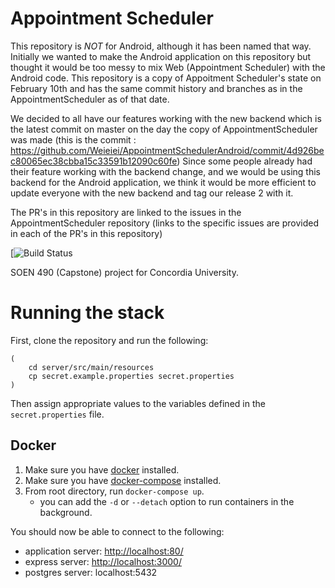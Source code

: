 # Appointment Scheduler
This repository is *NOT* for Android, although it has been named that way. Initially we wanted to make the Android application on this repository but thought it would be too messy to mix Web (Appointment Scheduler) with the Android code. This repository is a copy of Appoitment Scheduler's state on February 10th and has the same commit history and branches as in the AppointmentScheduler as of that date.

We decided to all have our features working with the new backend which is the latest commit on master on the day the copy of AppointmentScheduler was made (this is the commit : https://github.com/Weieiei/AppointmentSchedulerAndroid/commit/4d926bec80065ec38cbba15c33591b12090c60fe) 
Since some people already had their feature working with the backend change, and  we would be using this backend for the Android application, we think it would be more efficient to update everyone with the new backend and tag our release 2 with it. 

The PR's in this repository are linked to the issues in the AppointmentScheduler repository (links to the specific issues are provided in each of the PR's in this repository)

[![Build Status](https://travis-ci.com/Weieiei/AppointmentSchedulerAndroid)

SOEN 490 (Capstone) project for Concordia University.

# Running the stack

First, clone the repository and run the following:

```
(
    cd server/src/main/resources
    cp secret.example.properties secret.properties
)
```

Then assign appropriate values to the variables defined in the `secret.properties` file.

## Docker

1. Make sure you have [docker](https://docs.docker.com/install/#supported-platforms) installed.
2. Make sure you have [docker-compose](https://docs.docker.com/compose/install/#install-compose) installed.
3. From root directory, run `docker-compose up`.
    - you can add the `-d` or `--detach` option to run containers in the background.

You should now be able to connect to the following:

- application server: [http://localhost:80/](http://localhost:80/)
- express server: [http://localhost:3000/](http://localhost:3000/)
- postgres server: localhost:5432
